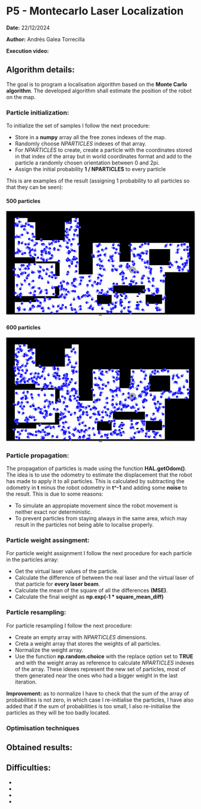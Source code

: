 # P5 - Montecarlo Laser Localization
**Date:** 22/12/2024

**Author:** Andrés Galea Torrecilla

**Execution video:** 

## Algorithm details:
The goal is to program a localisation algorithm based on the **Monte Carlo algorithm**. The developed algorithm shall estimate the position of the robot on the map.

### Particle initialization:
To initialize the set of samples I follow the next procedure:
- Store in a **numpy** array all the free zones indexes of the map.
- Randomly choose *NPARTICLES* indexes of that array.
- For *NPARTICLES* to create, create a particle with the coordinates stored in that index of the array but in world coordinates format and add to the particle a randomly chosen orientation between 0 and 2pi.
- Assign the initial probability **1 / NPARTICLES** to every particle

This is are examples of the result (assigning 1 probability to all particles so that they can be seen):
#### 500 particles
![500 particles initialization result](500particles.png)
#### 600 particles
![600 particles initialization result](600particles.png)

### Particle propagation:
The propagation of particles is made using the function **HAL.getOdom()**. The idea is to use the odometry to estimate the displacement that the robot has made to apply it to all particles.
This is calculated by subtracting the odometry in **t** minus the robot odometry in **t^-1** and adding some **noise** to the result. This is due to some reasons:
- To simulate an appropiate movement since the robot movement is neither exact nor deterministic.
- To prevent particles from staying always in the same area, which may result in the particles not being able to localise properly.

### Particle weight assingment:
For particle weight assignment I follow the next procedure for each particle in the particles array:
- Get the virtual laser values of the particle.
- Calculate the difference of between the real laser and the virtual laser of that particle for **every laser beam**.
- Calculate the mean of the square of all the differences **(MSE)**.
- Calculate the final weight as **np.exp(-1 * square_mean_diff)**

### Particle resampling:
For particle resampling I follow the next procedure:
- Create an empty array with *NPARTICLES* dimensions.
- Creta a weight array that stores the weights of all particles.
- Normalize the weight array.
- Use the function **np.random.choice** with the replace option set to **TRUE** and with the weight array as reference to calculate *NPARTICLES* indexes of the array. These idexes represent the new set of particles, most of them generated near the ones who had a bigger weight in the last iteration.

**Improvement:** as to normalize I have to check that the sum of the array of probabilities is not zero, in which case I re-initialise the particles, I have also added that if the sum of probabilities is too small, I also re-initialise the particles as they will be too badly located.

### Optimisation techniques

## Obtained results:


## Difficulties:

  - 

  - 

  -

  -
